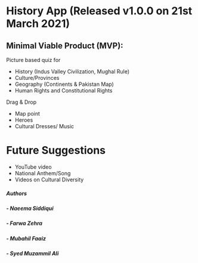 # History App (Released v1.0.0 on 21st March 2021)


## Minimal Viable Product (MVP):

Picture based quiz for
- History (Indus Valley Civilization, Mughal Rule)
- Culture/Provinces
- Geography (Continents & Pakistan Map)
- Human Rights and Constitutional Rights

Drag & Drop
- Map point 
- Heroes
- Cultural Dresses/ Music

# Future Suggestions
- YouTube video
- National Anthem/Song
- Videos on Cultural Diversity




##### Authors

##### - Naeema Siddiqui
##### - Farwa Zehra
##### - Mubahil Faaiz
##### - Syed Muzammil Ali

